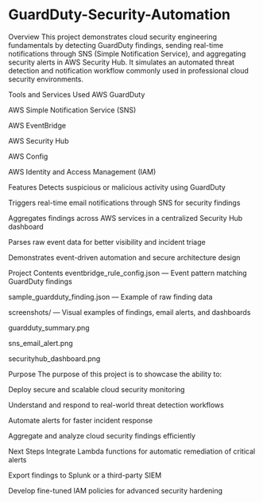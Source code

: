 # GuardDuty-Security-Automation
Overview
This project demonstrates cloud security engineering fundamentals by detecting GuardDuty findings, sending real-time notifications through SNS (Simple Notification Service), and aggregating security alerts in AWS Security Hub. It simulates an automated threat detection and notification workflow commonly used in professional cloud security environments.

Tools and Services Used
AWS GuardDuty

AWS Simple Notification Service (SNS)

AWS EventBridge

AWS Security Hub

AWS Config

AWS Identity and Access Management (IAM)

Features
Detects suspicious or malicious activity using GuardDuty

Triggers real-time email notifications through SNS for security findings

Aggregates findings across AWS services in a centralized Security Hub dashboard

Parses raw event data for better visibility and incident triage

Demonstrates event-driven automation and secure architecture design

Project Contents
eventbridge_rule_config.json — Event pattern matching GuardDuty findings

sample_guardduty_finding.json — Example of raw finding data

screenshots/ — Visual examples of findings, email alerts, and dashboards

guardduty_summary.png

sns_email_alert.png

securityhub_dashboard.png

Purpose
The purpose of this project is to showcase the ability to:

Deploy secure and scalable cloud security monitoring

Understand and respond to real-world threat detection workflows

Automate alerts for faster incident response

Aggregate and analyze cloud security findings efficiently

Next Steps
Integrate Lambda functions for automatic remediation of critical alerts

Export findings to Splunk or a third-party SIEM

Develop fine-tuned IAM policies for advanced security hardening
